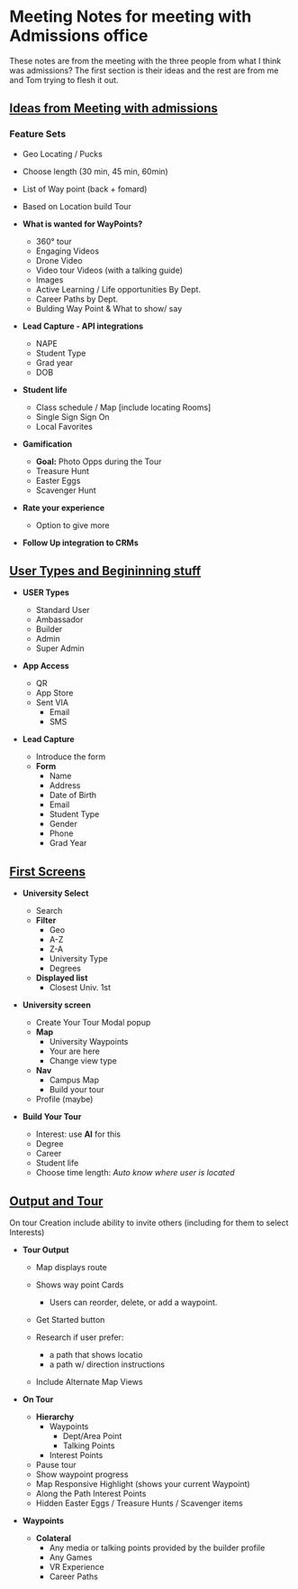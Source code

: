 # Meeting Notes for meeting with Admissions office

These notes are from the meeting with the three people from what I think was admissions? The first section is their ideas and the rest are from me and Tom trying to flesh it out.

## [Ideas from Meeting with admissions](./meeting-pics/ideas-from-admissions.jpeg)


### Feature Sets

- Geo Locating / Pucks
- Choose length (30 min, 45 min, 60min)
- List of Way point (back + fomard)
- Based on Location build Tour
- **What is wanted for WayPoints?**
    - 360° tour
    - Engaging Videos
    - Drone Video
    - Video tour Videos (with a talking guide)
    - Images
    - Active Learning / Life opportunities By Dept.
    - Career Paths by Dept.
    - Bulding Way Point & What to show/ say

- **Lead Capture - API integrations**
    - NAPE
    - Student Type 
    - Grad year
    - DOB

- **Student life**
    - Class schedule / Map
        [include locating Rooms]
    - Single Sign Sign On
    - Local Favorites 

- **Gamification** 
    - **Goal:** Photo Opps during the Tour
    - Treasure Hunt
    - Easter Eggs
    - Scavenger Hunt

- **Rate your experience**
    - Option to give more
- **Follow Up integration to CRMs**




## [User Types and Begininning stuff](./meeting-pics/user-types.jpeg) 

- **USER Types**
    - Standard User
    - Ambassador
    - Builder
    - Admin
    - Super Admin

- **App Access**
    - QR
    - App Store
    - Sent VIA
        - Email
        - SMS

- **Lead Capture**
    - Introduce the form
    - **Form**
        - Name
        - Address
        - Date of Birth
        - Email 
        - Student Type 
        - Gender
        - Phone 
        - Grad Year


## [First Screens](./meeting-pics/first-screens.jpeg)

- **University Select**
    - Search
    - **Filter**
        - Geo
        - A-Z
        - Z-A
        - University Type
        - Degrees
    - **Displayed list**
        - Closest Univ. 1st

- **University screen**
    - Create Your Tour Modal popup
    - **Map**
        - University Waypoints
        - Your are here
        - Change view type
    - **Nav**
        - Campus Map
        - Build your tour
    - Profile (maybe)

- **Build Your Tour**
    - Interest: use **AI** for this
    - Degree
    - Career
    - Student life
    - Choose time length:  *Auto know where user is located*




## [Output and Tour](./meeting-pics/output&tour.jpeg)

  On tour Creation include ability to invite others (including for them to select Interests)

- **Tour Output**
    - Map displays route
    - Shows way point Cards
        - Users can reorder, delete, or add a waypoint.

    - Get Started button
    - Research if user prefer:
        - a path that shows locatio
        - a path w/ direction instructions
    - Include Alternate Map Views

- **On Tour**
    - **Hierarchy**
        - Waypoints
            - Dept/Area Point
            - Talking Points 
        - Interest Points
    - Pause tour 
    - Show waypoint progress
    - Map Responsive Highlight (shows your current Waypoint)
    - Along the Path Interest Points
    - Hidden Easter Eggs / Treasure Hunts / Scavenger items

- **Waypoints**
    - **Colateral**
        - Any media or talking points provided by the builder profile
        - Any Games
        - VR Experience
        - Career Paths
